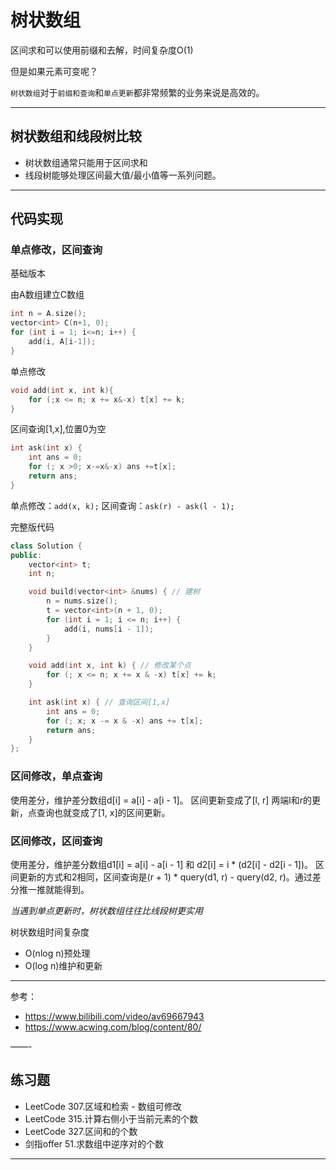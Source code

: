 # 树状数组

区间求和可以使用前缀和去解，时间复杂度O(1)

但是如果元素可变呢？

`树状数组`对于`前缀和查询`和`单点更新`都非常频繁的业务来说是高效的。

---

## 树状数组和线段树比较

- 树状数组通常只能用于区间求和
- 线段树能够处理区间最大值/最小值等一系列问题。

---

## 代码实现

### 单点修改，区间查询

基础版本

由A数组建立C数组

```cpp
int n = A.size();
vector<int> C(n+1, 0);
for (int i = 1; i<=n; i++) {
    add(i, A[i-1]);
}
```

单点修改

```cpp
void add(int x, int k){
    for (;x <= n; x += x&-x) t[x] += k;
}
```

区间查询[1,x],位置0为空

```cpp
int ask(int x) {
    int ans = 0;
    for (; x >0; x-=x&-x) ans +=t[x];
    return ans;
}
```

单点修改：`add(x, k);`
区间查询：`ask(r) - ask(l - 1);`

完整版代码

```cpp
class Solution {
public:
    vector<int> t;
    int n;

    void build(vector<int> &nums) { // 建树
        n = nums.size();
        t = vector<int>(n + 1, 0);
        for (int i = 1; i <= n; i++) {
            add(i, nums[i - 1]);
        }
    }

    void add(int x, int k) { // 修改某个点
        for (; x <= n; x += x & -x) t[x] += k;
    }

    int ask(int x) { // 查询区间[1,x]
        int ans = 0;
        for (; x; x -= x & -x) ans += t[x];
        return ans;
    }
};
```

### 区间修改，单点查询

使用差分，维护差分数组d[i] = a[i] - a[i - 1]。
区间更新变成了[l, r] 两端l和r的更新，点查询也就变成了[1, x]的区间更新。

### 区间修改，区间查询

使用差分，维护差分数组d1[i] = a[i] - a[i - 1] 和 d2[i] = i * (d2[i] - d2[i - 1])。
区间更新的方式和2相同，区间查询是(r + 1) * query(d1, r) - query(d2, r)。通过差分推一推就能得到。

*当遇到单点更新时，树状数组往往比线段树更实用*

树状数组时间复杂度

- O(nlog n)预处理
- O(log n)维护和更新

---

参考：

- https://www.bilibili.com/video/av69667943
- https://www.acwing.com/blog/content/80/

——-


## 练习题

- LeetCode 307.区域和检索 - 数组可修改
- LeetCode 315.计算右侧小于当前元素的个数
- LeetCode 327.区间和的个数
- 剑指offer 51.求数组中逆序对的个数

---
